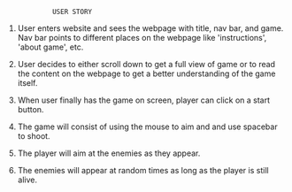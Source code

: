 				USER STORY

1) User enters website and sees the webpage with title, nav bar, and game. Nav bar points to different places on the webpage like 'instructions', 'about game', etc.

2) User decides to either scroll down to get a full view of game or to read the content on the webpage to get a better understanding of the game itself.

3) When user finally has the game on screen, player can click on a start button.

4) The game will consist of using the mouse to aim and and use spacebar to shoot. 

5) The player will aim at the enemies as they appear.

6) The enemies will appear at random times as long as the player is still alive.


